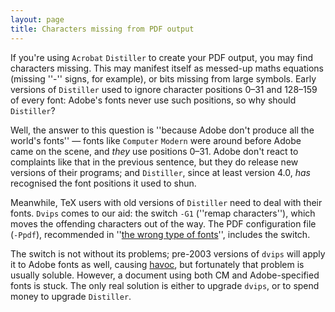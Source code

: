 ```yaml
---
layout: page
title: Characters missing from PDF output
---
```





If you're using `Acrobat` `Distiller` to create your
PDF output, you may find
characters missing.  This may manifest
itself as messed-up maths equations (missing
''-'' signs, for example), or bits missing
from large symbols.  Early versions of `Distiller` used to
ignore character positions 0&ndash;31 and 128&ndash;159 of every font: Adobe's
fonts never use such positions, so why should `Distiller`?


Well, the answer to this question is ''because Adobe don't produce all
the world's fonts''&nbsp;&mdash; fonts like `Computer`
`Modern` were around before Adobe came on the scene, and
_they_ use positions 0&ndash;31.  Adobe don't react to complaints like
that in the previous sentence, but they do release new versions of
their programs; and `Distiller`, since at least version&nbsp;4.0,
_has_ recognised the font positions it used to shun.


Meanwhile, TeX users with old versions of `Distiller` need
to deal with their fonts.  `Dvips` comes to our aid: the
switch `-G1` (''remap characters''), which moves the offending
characters out of the way.  The PDF configuration file
(`-Ppdf`), recommended 
in ''[the wrong type of fonts](./FAQ-fuzzy-type3.html)'',
includes the switch.


The switch is not without its problems; pre-2003 versions of
`dvips` will apply it to Adobe fonts as well, causing
[havoc](./FAQ-charshift.html), but fortunately
that problem is usually soluble.  However, a document using both
CM and Adobe-specified fonts is stuck.  The only real solution
is either to upgrade `dvips`, or to spend money to upgrade
`Distiller`.



